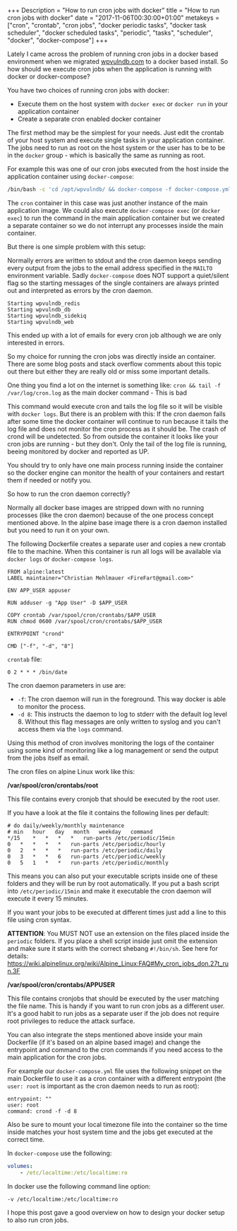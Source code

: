 +++
Description = "How to run cron jobs with docker"
title = "How to run cron jobs with docker"
date = "2017-11-06T00:30:00+01:00"
metakeys = ["cron", "crontab", "cron jobs", "docker periodic tasks", "docker task scheduler", "docker scheduled tasks", "periodic", "tasks", "scheduler", "docker", "docker-compose"]
+++

Lately I came across the problem of running cron jobs in a docker based environment when we migrated [wpvulndb.com](https://wpvulndb.com) to a docker based install.
So how should we execute cron jobs when the application is running with docker or docker-compose?

<!--more-->

You have two choices of running cron jobs with docker:

- Execute them on the host system with `docker exec` or `docker run` in your application container
- Create a separate cron enabled docker container

The first method may be the simplest for your needs. Just edit the crontab of your host system and execute single tasks in your application container. The jobs need to run as root on the host system or the user has to be to be in the `docker` group - which is basically the same as running as root.

For example this was one of our cron jobs executed from the host inside the application container using `docker-compose`:

```bash
/bin/bash -c 'cd /opt/wpvulndb/ && docker-compose -f docker-compose.yml -f docker-compose.staging.yml -f docker-compose.prod.yml run -T --name cron_sitemap --rm cron bundle exec rake -s sitemap:refresh'"
```

The `cron` container in this case was just another instance of the main application image. We could also execute `docker-compose exec` (or `docker exec`) to run the command in the main application container but we created a separate container so we do not interrupt any processes inside the main container.

But there is one simple problem with this setup:

Normally errors are written to stdout and the cron daemon keeps sending every output from the jobs to the email address specified in the `MAILTO` environment variable. Sadly `docker-compose` does NOT support a quiet/silent flag so the starting messages of the single containers are always printed out and interpreted as errors by the cron daemon.

```text
Starting wpvulndb_redis
Starting wpvulndb_db
Starting wpvulndb_sidekiq
Starting wpvulndb_web
```

This ended up with a lot of emails for every cron job although we are only interested in errors.

So my choice for running the cron jobs was directly inside an container. There are some blog posts and stack overflow comments about this topic out there but either they are really old or miss some important details.

One thing you find a lot on the internet is something like: `cron && tail -f /var/log/cron.log` as the main docker command - This is bad

This command would execute cron and tails the log file so it will be visible with `docker logs`. But there is an problem with this:
If the cron daemon fails after some time the docker container will continue to run because it tails the log file and does not monitor the cron process as it should be. The crash of crond will be undetected. So from outside the container it looks like your cron jobs are running - but they don't. Only the tail of the log file is running, beeing monitored by docker and reported as UP.

You should try to only have one main process running inside the container so the docker engine can monitor the health of your containers and restart them if needed or notify you.

So how to run the cron daemon correctly?

Normally all docker base images are stripped down with no running processes (like the cron daemon) because of the one process concept mentioned above. In the alpine base image there is a cron daemon installed but you need to run it on your own.

The following Dockerfile creates a separate user and copies a new crontab file to the machine. When this container is run all logs will be available via `docker logs` or `docker-compose logs`.

```docker
FROM alpine:latest
LABEL maintainer="Christian Mehlmauer <FireFart@gmail.com>"

ENV APP_USER appuser

RUN adduser -g "App User" -D $APP_USER

COPY crontab /var/spool/cron/crontabs/$APP_USER
RUN chmod 0600 /var/spool/cron/crontabs/$APP_USER

ENTRYPOINT "crond"

CMD ["-f", "-d", "8"]
```

`crontab` file:

```text
0 2 * * * /bin/date
```

The cron daemon parameters in use are:

- `-f`: The cron daemon will run in the foreground. This way docker is able to monitor the process.
- `-d 8`: This instructs the daemon to log to stderr with the default log level 8. Without this flag messages are only written to syslog and you can't access them via the `logs` command.

Using this method of cron involves monitoring the logs of the container using some kind of monitoring like a log management or send the output from the jobs itself as email.

The cron files on alpine Linux work like this:

**/var/spool/cron/crontabs/root**

This file contains every cronjob that should be executed by the root user.

If you have a look at the file it contains the following lines per default:

```text
# do daily/weekly/monthly maintenance
# min   hour   day   month   weekday   command
*/15    *   *   *   *   run-parts /etc/periodic/15min
0   *   *   *   *   run-parts /etc/periodic/hourly
0   2   *   *   *   run-parts /etc/periodic/daily
0   3   *   *   6   run-parts /etc/periodic/weekly
0   5   1   *   *   run-parts /etc/periodic/monthly
```

This means you can also put your executable scripts inside one of these folders and they will be run by root automatically. If you put a bash script into `/etc/periodic/15min` and make it executable the cron daemon will execute it every 15 minutes.

If you want your jobs to be executed at different times just add a line to this file using cron syntax.

**ATTENTION**: You MUST NOT use an extension on the files placed inside the `periodic` folders. If you place a shell script inside just omit the extension and make sure it starts with the correct shebang `#!/bin/sh`. See here for details: https://wiki.alpinelinux.org/wiki/Alpine_Linux:FAQ#My_cron_jobs_don.27t_run.3F

**/var/spool/cron/crontabs/APPUSER**

This file contains cronjobs that should be executed by the user matching the file name. This is handy if you want to run cron jobs as a different user. It's a good habit to run jobs as a separate user if the job does not require root privileges to reduce the attack surface.

You can also integrate the steps mentioned above inside your main Dockerfile (if it's based on an alpine based image) and change the entrypoint and command to the cron commands if you need access to the main application for the cron jobs.

For example our `docker-compose.yml` file uses the following snippet on the main Dockerfile to use it as a cron container with a different entrypoint (the `user: root` is important as the cron daemon needs to run as root):

```text
entrypoint: ""
user: root
command: crond -f -d 8
```

Also be sure to mount your local timezone file into the container so the time inside matches your host system time and the jobs get executed at the correct time.

In `docker-compose` use the following:

```yml
volumes:
    - /etc/localtime:/etc/localtime:ro
```

In docker use the following command line option:

```text
-v /etc/localtime:/etc/localtime:ro
```

I hope this post gave a good overview on how to design your docker setup to also run cron jobs.
